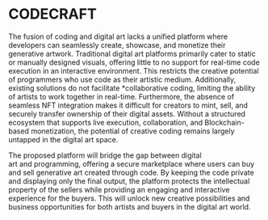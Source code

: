 # CODECRAFT
The fusion of coding and digital art lacks a unified platform where developers can seamlessly create, showcase, and monetize their generative artwork. Traditional digital art platforms primarily cater to static or manually designed visuals, offering little to no support for real-time code execution in an interactive environment. This restricts the creative potential of programmers who use code as their artistic medium. Additionally, existing solutions do not facilitate *collaborative coding, limiting the ability of artists to work together in real-time. Furthermore, the absence of seamless NFT integration makes it difficult for creators to mint, sell, and securely transfer ownership of their digital assets. Without a structured ecosystem that supports live execution, collaboration, and Blockchain-based monetization, the potential of creative coding remains largely untapped in the digital art space.

The proposed platform will bridge the gap between digital art and programming, offering a secure marketplace where users can buy and sell generative art created through code. By keeping the code private and displaying only the final output, the platform protects the intellectual property of the sellers while providing an engaging and interactive experience for the buyers. This will unlock new creative possibilities and business opportunities for both artists and buyers in the digital art world.
